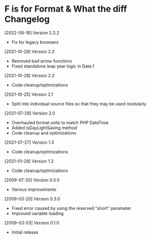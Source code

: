 # F is for Format & What the diff Changelog

[2022-08-16] Version 2.3.2
   - Fix for legacy browsers
   
[2021-10-29] Version 2.3
   - Removed bad arrow functions
   - Fixed standalone leap year logic in Date.f

[2021-10-28] Version 2.2
   - Code cleanup/optimizations

[2021-10-25] Version 2.1
   - Split into individual source files so that they may be used modularly

[2021-07-29] Version 2.0
   - Overhauled format units to match PHP DateTime
   - Added isDayLightSaving method
   - Code cleanup and optimizations

[2021-07-27] Version 1.3
   - Code cleanup/optimizations

[2021-01-28] Version 1.2
   - Code cleanup/optimizations

[2009-07-20] Version 0.5.0
   - Various improvements

[2009-03-20] Version 0.3.0
   - Fixed error caused by using the reserved "short" parameter
   - Improved variable loading

[2009-03-03] Version 0.1.0
   - Initial release
